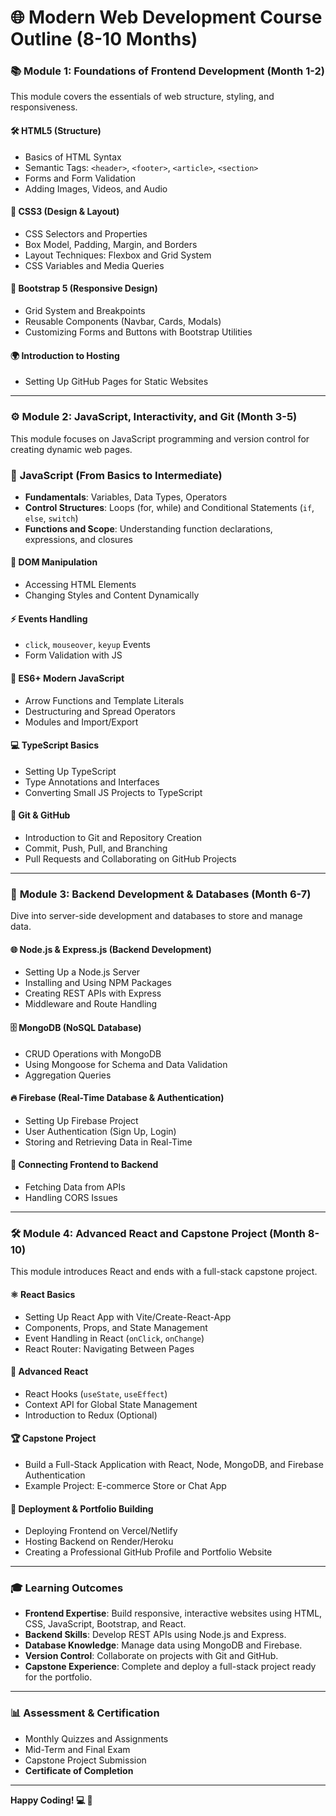 # 🌐 **Modern Web Development Course Outline (8-10 Months)**  

### 📚 **Module 1: Foundations of Frontend Development** (Month 1-2)  
This module covers the essentials of web structure, styling, and responsiveness.  

#### 🛠 **HTML5 (Structure)**  
- Basics of HTML Syntax  
- Semantic Tags: `<header>`, `<footer>`, `<article>`, `<section>`  
- Forms and Form Validation  
- Adding Images, Videos, and Audio  

#### 🎨 **CSS3 (Design & Layout)**  
- CSS Selectors and Properties  
- Box Model, Padding, Margin, and Borders  
- Layout Techniques: Flexbox and Grid System  
- CSS Variables and Media Queries  

#### 📱 **Bootstrap 5 (Responsive Design)**  
- Grid System and Breakpoints  
- Reusable Components (Navbar, Cards, Modals)  
- Customizing Forms and Buttons with Bootstrap Utilities  

#### 🌍 **Introduction to Hosting**  
- Setting Up GitHub Pages for Static Websites  

---

### ⚙️ **Module 2: JavaScript, Interactivity, and Git** (Month 3-5)  
This module focuses on JavaScript programming and version control for creating dynamic web pages.  

### 📑 **JavaScript (From Basics to Intermediate)**  
- **Fundamentals**: Variables, Data Types, Operators  
- **Control Structures**: Loops (for, while) and Conditional Statements (`if`, `else`, `switch`)  
- **Functions and Scope**: Understanding function declarations, expressions, and closures  

#### 🎯 **DOM Manipulation**  
- Accessing HTML Elements  
- Changing Styles and Content Dynamically  

#### ⚡ **Events Handling**  
- `click`, `mouseover`, `keyup` Events  
- Form Validation with JS  

#### 🚀 **ES6+ Modern JavaScript**  
- Arrow Functions and Template Literals  
- Destructuring and Spread Operators  
- Modules and Import/Export  

#### 💻 **TypeScript Basics**  
- Setting Up TypeScript  
- Type Annotations and Interfaces  
- Converting Small JS Projects to TypeScript  

#### 🌲 **Git & GitHub**  
- Introduction to Git and Repository Creation  
- Commit, Push, Pull, and Branching  
- Pull Requests and Collaborating on GitHub Projects  

---

### 💾 **Module 3: Backend Development & Databases** (Month 6-7)  
Dive into server-side development and databases to store and manage data.  

#### 🌐 **Node.js & Express.js (Backend Development)**  
- Setting Up a Node.js Server  
- Installing and Using NPM Packages  
- Creating REST APIs with Express  
- Middleware and Route Handling  

#### 🗄 **MongoDB (NoSQL Database)**  
- CRUD Operations with MongoDB  
- Using Mongoose for Schema and Data Validation  
- Aggregation Queries  

#### 🔥 **Firebase (Real-Time Database & Authentication)**  
- Setting Up Firebase Project  
- User Authentication (Sign Up, Login)  
- Storing and Retrieving Data in Real-Time  

#### 🔄 **Connecting Frontend to Backend**  
- Fetching Data from APIs  
- Handling CORS Issues  

---

### 🛠️ **Module 4: Advanced React and Capstone Project** (Month 8-10)  
This module introduces React and ends with a full-stack capstone project.  

#### ⚛️ **React Basics**  
- Setting Up React App with Vite/Create-React-App  
- Components, Props, and State Management  
- Event Handling in React (`onClick`, `onChange`)  
- React Router: Navigating Between Pages  

#### 🔧 **Advanced React**  
- React Hooks (`useState`, `useEffect`)  
- Context API for Global State Management  
- Introduction to Redux (Optional)  

#### 🏆 **Capstone Project**  
- Build a Full-Stack Application with React, Node, MongoDB, and Firebase Authentication  
- Example Project: E-commerce Store or Chat App  

#### 🚀 **Deployment & Portfolio Building**  
- Deploying Frontend on Vercel/Netlify  
- Hosting Backend on Render/Heroku  
- Creating a Professional GitHub Profile and Portfolio Website  

---

### 🎓 **Learning Outcomes**  
- **Frontend Expertise**: Build responsive, interactive websites using HTML, CSS, JavaScript, Bootstrap, and React.  
- **Backend Skills**: Develop REST APIs using Node.js and Express.  
- **Database Knowledge**: Manage data using MongoDB and Firebase.  
- **Version Control**: Collaborate on projects with Git and GitHub.  
- **Capstone Experience**: Complete and deploy a full-stack project ready for the portfolio.  

---

### 📊 **Assessment & Certification**  
- Monthly Quizzes and Assignments  
- Mid-Term and Final Exam  
- Capstone Project Submission  
- **Certificate of Completion**  

---

**Happy Coding! 💻 🚀**  
